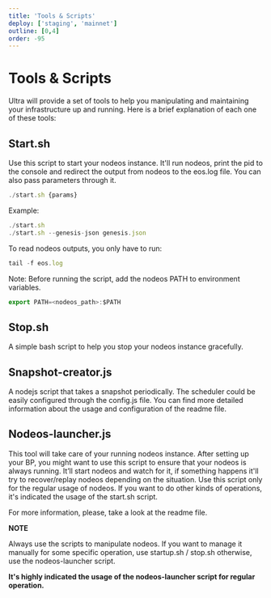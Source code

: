 ```yaml
---
title: 'Tools & Scripts'
deploy: ['staging', 'mainnet']
outline: [0,4]
order: -95
---
```


# Tools & Scripts

Ultra will provide a set of tools to help you manipulating and maintaining your infrastructure up and running. Here is a brief explanation of each one of these tools:

## Start.sh

Use this script to start your nodeos instance. It'll run nodeos, print the pid to the console and redirect the output from nodeos to the eos.log file. You can also pass parameters through it.

```typescript
./start.sh {params}
```

Example:

```typescript
./start.sh
./start.sh --genesis-json genesis.json
```

To read nodeos outputs, you only have to run:

```typescript
tail -f eos.log
```

Note: Before running the script, add the nodeos PATH to environment variables.

```typescript
export PATH=<nodeos_path>:$PATH
```

## Stop.sh

A simple bash script to help you stop your nodeos instance gracefully.

## Snapshot-creator.js

A nodejs script that takes a snapshot periodically. The scheduler could be easily configured through the config.js file. You can find more detailed information about the usage and configuration of the readme file. 

## Nodeos-launcher.js

This tool will take care of your running nodeos instance. After setting up your BP, you might want to use this script to ensure that your nodeos is always running. It’ll start nodeos and watch for it, if something happens it'll try to recover/replay nodeos depending on the situation. Use this script only for the regular usage of nodeos. If you want to do other kinds of operations, it's indicated the usage of the start.sh script.

For more information, please, take a look at the readme file.

**NOTE**

Always use the scripts to manipulate nodeos. If you want to manage it manually for some specific operation, use startup.sh / stop.sh otherwise, use the nodeos-launcher script. 

**It's highly indicated the usage of the nodeos-launcher script for regular operation.**